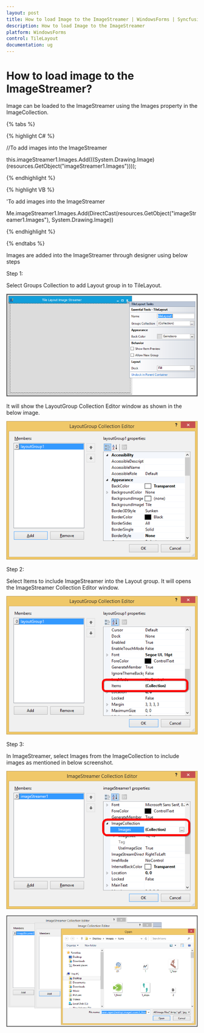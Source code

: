 ```yaml
---
layout: post
title: How to load Image to the ImageStreamer | WindowsForms | Syncfusion
description: How to load Image to the ImageStreamer
platform: WindowsForms
control: TileLayout 
documentation: ug
---
```



# How to load image to the ImageStreamer?

Image can be loaded to the ImageStreamer using the Images property in the ImageCollection.

{% tabs %}

{% highlight C# %}

//To add images into the ImageStreamer 

this.imageStreamer1.Images.Add(((System.Drawing.Image)(resources.GetObject("imageStreamer1.Images")))); 

{% endhighlight %}


{% highlight VB %}

'To add images into the ImageStreamer 

Me.imageStreamer1.Images.Add(DirectCast(resources.GetObject("imageStreamer1.Images"), System.Drawing.Image))
 
{% endhighlight %}

{% endtabs %}

Images are added into the ImageStreamer through designer using below steps 

Step 1: 

Select Groups Collection to add Layout group in to TileLayout. 

![](How-to-load-Image-to-the-ImageStreamer_images/GroupCollection.png)

It will show the LayoutGroup Collection Editor window as shown in the below image.

![](How-to-load-Image-to-the-ImageStreamer_images/LayoutGroup.png)

Step 2:

Select Items to include ImageStreamer into the Layout group. It will opens the ImageStreamer Collection Editor window.

![](How-to-load-Image-to-the-ImageStreamer_images/ItemCollection.png)

Step 3: 
 
In ImageStreamer, select Images from the ImageCollection to include images as mentioned in below screenshot. 

![](How-to-load-Image-to-the-ImageStreamer_images/ImageStreamer.png)

![](How-to-load-Image-to-the-ImageStreamer_images/AddImage.png)
